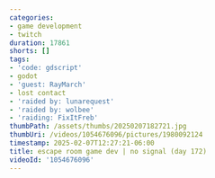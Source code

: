```yaml
---
categories:
- game development
- twitch
duration: 17861
shorts: []
tags:
- 'code: gdscript'
- godot
- 'guest: RayMarch'
- lost contact
- 'raided by: lunarequest'
- 'raided by: wolbee'
- 'raiding: FixItFreb'
thumbPath: /assets/thumbs/20250207182721.jpg
thumbUri: /videos/1054676096/pictures/1980092124
timestamp: 2025-02-07T12:27:21-06:00
title: escape room game dev | no signal (day 172)
videoId: '1054676096'
---
```

